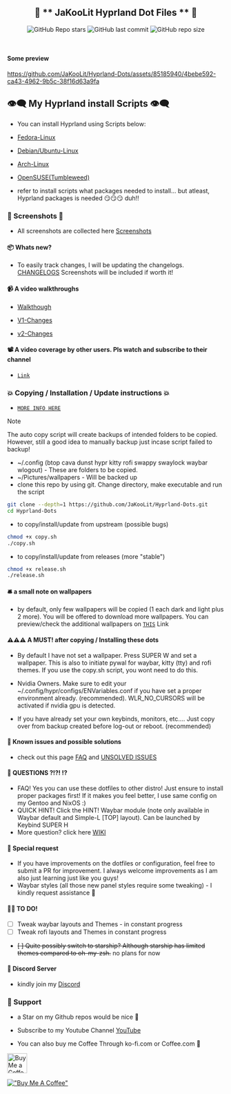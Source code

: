 <div align="center">

## 💌 ** JaKooLit Hyprland Dot Files ** 💌

![GitHub Repo stars](https://img.shields.io/github/stars/JaKooLit/Hyprland-Dots?style=for-the-badge&color=cba6f7) ![GitHub last commit](https://img.shields.io/github/last-commit/JaKooLit/Hyprland-Dots?style=for-the-badge&color=b4befe) ![GitHub repo size](https://img.shields.io/github/repo-size/JaKooLit/Hyprland-Dots?style=for-the-badge&color=cba6f7)

<br/>
</div>

#### Some preview
https://github.com/JaKooLit/Hyprland-Dots/assets/85185940/4bebe592-ca43-4962-9b5c-38f16d63a9fa

## 👁️‍🗨️ My Hyprland install Scripts 👁️‍🗨️
- You can install Hyprland using Scripts below:

- [Fedora-Linux](https://github.com/JaKooLit/Fedora-Hyprland)

- [Debian/Ubuntu-Linux](https://github.com/JaKooLit/Debian-Hyprland)

- [Arch-Linux](https://github.com/JaKooLit/Arch-Hyprland)

- [OpenSUSE(Tumbleweed)](https://github.com/JaKooLit/OpenSuse-Hyprland)

- refer to install scripts what packages needed to install... but atleast, Hyprland packages is needed 😏😏😏 duh!!

### 👀 Screenshots 👀
- All screenshots are collected here [Screenshots](https://github.com/JaKooLit/screenshots/tree/main/Hyprland-ScreenShots)

#### 📦 Whats new?
- To easily track changes, I will be updating the changelogs. [CHANGELOGS](https://github.com/JaKooLit/Hyprland-Dots/wiki/Changelogs)  Screenshots will be included if worth it!

#### 📹 A video walkthroughs
- [Walkthough](https://youtu.be/fO-RBHvVEcc)

- [V1-Changes](https://youtu.be/upDl1ns05eg)

- [v2-Changes](https://youtu.be/yaVurRoXc-s)

#### 📽️ A video coverage by other users. Pls watch and subscribe to their channel
- [`Link`](https://github.com/JaKooLit/Hyprland-Dots/wiki/Videos_and_Reviews)


### 💥 Copying / Installation / Update instructions 💥
- [`MORE INFO HERE`](https://github.com/JaKooLit/Hyprland-Dots/wiki/Install_Update) 
> [!Note] 
> The auto copy script will create backups of intended folders to be copied. However, still a good idea to manually backup just incase script failed to backup!
- ~/.config (btop cava dunst hypr kitty rofi swappy swaylock waybar wlogout) - These are folders to be copied.
- ~/Pictures/wallpapers - Will be backed up
- clone this repo by using git. Change directory, make executable and run the script
```bash
git clone --depth=1 https://github.com/JaKooLit/Hyprland-Dots.git
cd Hyprland-Dots
```
- to copy/install/update from upstream (possible bugs)
```bash
chmod +x copy.sh
./copy.sh
```
- to copy/install/update from releases (more "stable")
```bash
chmod +x release.sh
./release.sh
```

#### 🛎️ a small note on wallpapers
- by default, only few wallpapers will be copied (1 each dark and light plus 2 more). You will be offered to download more wallpapers. You can preview/check the additional wallpapers on [`THIS`](https://github.com/JaKooLit/Wallpaper-Bank/tree/main/wallpapers) Link


#### ⚠️⚠️⚠️ A MUST! after copying  / Installing these dots

+ By default I have not set a wallpaper. Press SUPER W and set a wallpaper. This is also to initiate pywal for waybar, kitty (tty) and rofi themes. If you use the copy.sh script, you wont need to do this.

+ Nvidia Owners. Make sure to edit your ~/.config/hypr/configs/ENVariables.conf if you have set a proper environment already. (recommended). WLR_NO_CURSORS will be activated if nvidia gpu is detected.

+ If you have already set your own keybinds, monitors, etc.... Just copy over from backup created before log-out or reboot. (recommended)

#### 📖 Known issues and possible solutions
- check out this page [FAQ](https://github.com/JaKooLit/Hyprland-Dots/wiki/FAQ) and [UNSOLVED ISSUES](https://github.com/JaKooLit/Hyprland-Dots/wiki/Known_Issues)


#### 🙋 QUESTIONS ?!?! ⁉️
- FAQ! Yes you can use these dotfiles to other distro! Just ensure to install proper packages first! If it makes you feel better, I use same config on my Gentoo and NixOS :)
- QUICK HINT! Click the HINT! Waybar module (note only available in Waybar default and Simple-L [TOP] layout). Can be launched by Keybind SUPER H
- More question? click here [WIKI](https://github.com/JaKooLit/Hyprland-Dots/wiki/)

#### 🙏 Special request
- If you have improvements on the dotfiles or configuration, feel free to submit a PR for improvement. I always welcome improvements as I am also just learning just like you guys!
- Waybar styles (all those new panel styles require some tweaking) - I kindly request assistance 🙏

#### 🤷‍♂️ TO DO!
- [ ] Tweak waybar layouts and Themes - in constant progress
- [ ] Tweak rofi layouts and Themes in constant progress
- ~~[ ] Quite possibly switch to starship? Although starship has limited themes compared to oh-my-zsh.~~ no plans for now

#### 🔮 Discord Server
- kindly join my [Discord](https://discord.gg/V2SJ92vbEN)

### 💖 Support
- a Star on my Github repos would be nice 🌟

- Subscribe to my Youtube Channel [YouTube](https://www.youtube.com/@Ja.KooLit) 

- You can also buy me Coffee Through ko-fi.com or Coffee.com 🤩

<a href='https://ko-fi.com/jakoolit' target='_blank'><img height='35' style='border:0px;height:46px;' src='https://az743702.vo.msecnd.net/cdn/kofi3.png?v=0' border='0' alt='Buy Me a Coffee at ko-fi.com' />

[!["Buy Me A Coffee"](https://www.buymeacoffee.com/assets/img/custom_images/orange_img.png)](https://www.buymeacoffee.com/JaKooLit)
